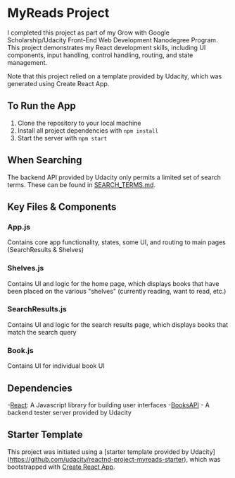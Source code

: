 # MyReads Project

I completed this project as part of my Grow with Google Scholarship/Udacity Front-End Web Development Nanodegree Program. This project demonstrates my React development skills, including UI components, input handling, control handling, routing, and state management.

Note that this project relied on a template provided by Udacity, which was generated using Create React App. 

## To Run the App

1. Clone the repository to your local machine
2. Install all project dependencies with `npm install`
3. Start the server with `npm start`

## When Searching
The backend API provided by Udacity only permits a limited set of search terms. These can be found in [SEARCH_TERMS.md](SEARCH_TERMS.md). 

## Key Files & Components
### App.js
Contains core app functionality, states, some UI, and routing to main pages (SearchResults & Shelves)
### Shelves.js
Contains UI and logic for the home page, which displays books that have been placed on the various "shelves" (currently reading, want to read, etc.)
### SearchResults.js
Contains UI and logic for the search results page, which displays books that match the search query
### Book.js
Contains UI for individual book UI

## Dependencies
-[React](https://reactjs.org/): A Javascript library for building user interfaces
-[BooksAPI](https://github.com/udacity/reactnd-project-myreads-starter) - A backend tester server provided by Udacity

## Starter Template

This project was initiated using a [starter template provided by Udacity] (https://github.com/udacity/reactnd-project-myreads-starter), which was bootstrapped with [Create React App](https://github.com/facebookincubator/create-react-app). 
